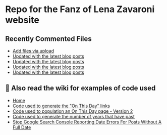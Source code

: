# Repo for the Fanz of Lena Zavaroni website

## Recently Commented Files
<!-- BLOG-POST-LIST:START -->
- [Add files via upload](https://github.com/FanzOfLenaZavaroni/fanzoflenazavaroni.github.io/commit/fccec40e3848f2453ba738daa10b505eeca58f78)
- [Updated with the latest blog posts](https://github.com/FanzOfLenaZavaroni/fanzoflenazavaroni.github.io/commit/a10a4dc1bf7c2a3a25fbd4f7ab384654a9947a2f)
- [Updated with the latest blog posts](https://github.com/FanzOfLenaZavaroni/fanzoflenazavaroni.github.io/commit/b17e3babcb130fa682f2309352252fecb0239175)
- [Updated with the latest blog posts](https://github.com/FanzOfLenaZavaroni/fanzoflenazavaroni.github.io/commit/1fb7d5612831787820e815c14f2ba5479f2013e4)
- [Updated with the latest blog posts](https://github.com/FanzOfLenaZavaroni/fanzoflenazavaroni.github.io/commit/2b63e87b3dc4ab402051b2d9e2d34fa79b3fbbd2)
<!-- BLOG-POST-LIST:END -->

## :notebook: Also read the wiki for examples of code used
* [Home](https://github.com/FanzOfLenaZavaroni/fanzoflenazavaroni.github.io/wiki)
* [Code used to generate the "On This Day" links](https://github.com/FanzOfLenaZavaroni/fanzoflenazavaroni.github.io/wiki/On-This-Day-Code)
* [Code used to population an On This Day page - Version 2](https://github.com/FanzOfLenaZavaroni/fanzoflenazavaroni.github.io/wiki/Code-used-to-population-an-On-This-Day-page-%E2%80%90-Version-2)
* [Code used to generate the number of years that have past](https://github.com/FanzOfLenaZavaroni/fanzoflenazavaroni.github.io/wiki/Number-of-years-gone-by-code)
* [Stop Google Search Console Reporting Date Errors For Posts Without A Full Date](https://github.com/FanzOfLenaZavaroni/fanzoflenazavaroni.github.io/wiki/Stop-Google-Search-Console-Reporting-Date-Errors-For-Posts-Without-A-Full-Date)
